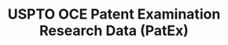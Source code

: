 ---
layout: default
bigquery: https://console.cloud.google.com/bigquery?p=patents-public-data&d=uspto_oce_pair&page=dataset
citation: 'Graham, S. Marco, A., and Miller, A. (2015). “The USPTO Patent Examination
  Research Dataset: A Window on the Process of Patent Examination.”'
contributors: Graham, S. Marco, A., Miller, A.
cost: None
description: The latest version of PatEx (referred to below as the 2020 release) contains
  detailed information on nearly 11.9 million publicly-viewable provisional and non-provisional
  patent applications to the USPTO and over 4.6 million Patent Cooperation Treaty
  (PCT) applications. It is based on data that OCE downloaded from the Patent Examination
  Data System (PEDS) in April, 2021. The PEDS data are sourced from Public PAIR. The
  first time that OCE used PEDS as the basis of PatEx was for the 2019 release. We
  took the PEDS data and organized it into the familiar PatEx data files, which are
  based on the organization of the Public PAIR portal. The data files include information
  on each application’s characteristics, prosecution history, continuation history,
  claims of foreign priority, patent term adjustment history, publication history,
  and correspondence address information.
documentation: 'For the 2019 and later releases, new technical documentation is available
  https://www.uspto.gov/sites/default/files/documents/PatEx-2019-Technical-Doc.pdf


  A document describing the 2014-2017 data sets is available and can be cited as:
  Graham, Stuart J.H. and Marco, Alan C. and Miller, Richard, The USPTO Patent Examination
  Research Dataset: A Window on the Process of Patent Examination (November 30, 2015).
  Available at SSRN: https://ssrn.com/abstract=2702637.'
last_edit: Mon, 04 Apr 2022 19:06:22 GMT
location: https://www.uspto.gov/ip-policy/economic-research/research-datasets/patent-examination-research-dataset-public-pair
maintained_by: EconomicsData@uspto.gov
related_publications: https://ssrn.com/abstract=29956744, https://ssrn.com/abstract=2702637
schema_fields: '[''earliest_pgpub_date'', ''customer_number'', ''correspondence_region_name'',
  ''event_code'', ''file_location'', ''status_description'', ''inventor_country_name'',
  ''correspondence_street_line_1'', ''examiner_id'', ''invention_title'', ''patent_issue_date'',
  ''small_entity_indicator'', ''correspondence_city'', ''application_number'', ''inventor_address_type'',
  ''inventor_name_middle'', ''inventor_region_code'', ''inventor_name_first'', ''inventor_country_code'',
  ''status_code'', ''file_location_date'', ''correspondence_name_line_1'', ''examiner_name_last'',
  ''examiner_art_unit'', ''patent_number'', ''appl_status_date'', ''abandon_date'',
  ''inventor_name_last'', ''child_application_number'', ''correspondence_street_line_2'',
  ''correspondence_country_code'', ''correspondence_country_name'', ''earliest_pgpub_number'',
  ''foreign_parent_date'', ''correspondence_postal_code'', ''child_filing_date'',
  ''parent_filing_date'', ''correspondence_name_line_2'', ''inventor_rank'', ''examiner_name_middle'',
  ''parent_country_code'', ''continuation_type'', ''sequence_number'', ''wipo_pub_date'',
  ''uspc_class'', ''application_type'', ''event_description'', ''examiner_name_first'',
  ''aia_first_to_file'', ''confirm_number'', ''application_number_pair'', ''disposal_type'',
  ''foreign_parent_id'', ''parent_country'', ''invention_subject_matter'', ''filing_date'',
  ''atty_docket_number'', ''wipo_pub_number'', ''recorded_date'', ''uspc_subclass'',
  ''parent_application_number'', ''correspondence_region_code'', ''appl_status_code'']'
shortname: patex
tags:
- patents
- legal
- history
terms_of_use: 'USPTO’s online databases are not designed or intended to be a source
  for bulk downloads of USPTO data when accessed through the website’s interfaces.
  Individuals, companies, IP addresses, or blocks of IP addresses who, in effect,
  deny or decrease service by generating unusually high numbers of database accesses
  (searches, pages, or hits), whether generated manually or in an automated fashion,
  may be denied access to USPTO servers without notice.


  Bulk data products may be separately obtained from the USPTO, either for free or
  at the cost of dissemination. For details, see information on Electronic Bulk Data
  Products: https://www.uspto.gov/learning-and-resources/electronic-bulk-data-products'
title: USPTO OCE Patent Examination Research Data (PatEx)
uuid: 4342caa7-23af-420c-b2f6-6088f133df6a
---